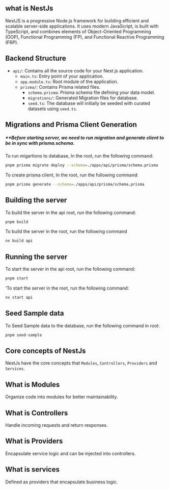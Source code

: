 ## what is NestJs

NestJS is a progressive Node.js framework for building efficient and scalable server-side applications. It uses modern JavaScript, is built with TypeScript, and combines elements of Object-Oriented Programming (OOP), Functional Programming (FP), and Functional Reactive Programming (FRP).

## Backend Structure

- `api/`: Contains all the source code for your Nest.js application.
  - `main.ts`: Entry point of your application.
  - `app.module.ts`: Root module of the application.
  - `prisma/`: Contains Prisma related files.
    - `schema.prisma`: Prisma schema file defining your data model.
    - `migrations/`: Generated Migration files for database.
    - `seed.ts`: The database will initially be seeded with curated datasets using `seed.ts`.

## Migrations and Prisma Client Generation

##### \*\*Before starting server, we need to run migration and generate client to be in sync with prisma.schema.

To run migartions to database, In the root, run the following command:

```bash
pnpm prisma migrate deploy --schema=./apps/api/prisma/schema.prisma
```

To create prisma client, In the root, run the following command:

```bash
pnpm prisma generate --schema=./apps/api/prisma/schema.prisma
```

## Building the server

To build the server in the api root, run the following command:

```bash
pnpm build
```

To build the server in the root, run the following command

```bash
nx build api
```

## Running the server

To start the server in the api root, run the following command:

```bash
pnpm start
```

'To start the server in the root, run the following command:

```bash
nx start api

```

## Seed Sample data

To Seed Sample data to the database, run the following command in root:

```bash
pnpm seed-sample

```

## Core concepts of NestJs

NestJs have the core concepts that `Modules`, `Controllers`, `Providers` and `Services`.

## What is Modules

Organize code into modules for better maintainability.

## What is Controllers

Handle incoming requests and return responses.

## What is Providers

Encapsulate service logic and can be injected into controllers.

## What is services

Defined as providers that encapsulate business logic.
